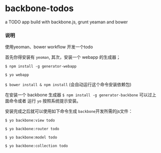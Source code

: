 backbone-todos
==============

a TODO app build with backbone.js, grunt yeaman and bower



### 说明
使用yeoman、bower workflow 开发一个todo

首先你得安装有 `yeoman`,
其次，安装一个 webapp 的生成器；

`$ npm install -g generator-webapp`

`$ yo webapp`

`$ bower install & npm install` (会自动运行这个命令安装依赖包)


在安装一个 backbone 生成器
`$ npm install -g generator-backbone`
可以过上面命令或者 运行 `yo` 按照系统提示安装。

安装完成之后就可以使用如下命令生成 `backbone`开发所需的js文件：

`$ yo backbone:view todo`

`$ yo backbone:router todo`

`$ yo backbone:model todo`

`$ yo backbone:collection todo`


